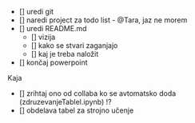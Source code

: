 - [] uredi git
- [] naredi project za todo list - @Tara, jaz ne morem
- [] uredi README.md
  - [] vizija
  - [] kako se stvari zaganjajo
  - [] kaj je treba naložit
- [] končaj powerpoint

Kaja

- [] zrihtaj ono od collaba ko se avtomatsko doda (zdruzevanjeTablel.ipynb) !?
- [] obdelava tabel za strojno učenje
